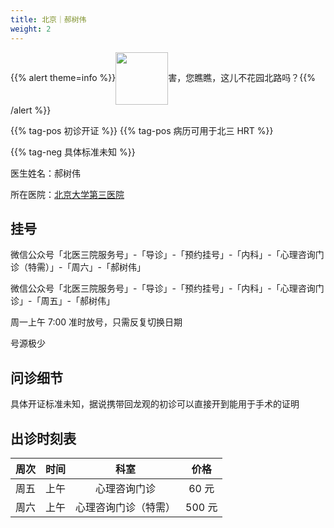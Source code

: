 ```yaml
---
title: 北京｜郝树伟
weight: 2
---
```


{{% alert theme=info %}}<img src="/images/hybl.jpg" style="display: inline; height:6em;vertical-align: middle;" />害，您瞧瞧，这儿不花园北路吗？{{% /alert %}}

{{% tag-pos 初诊开证 %}} {{% tag-pos 病历可用于北三 HRT %}}

{{% tag-neg 具体标准未知 %}}

医生姓名：郝树伟

所在医院：[北京大学第三医院](https://amap.com/place/B000A7CGSS)

## 挂号

微信公众号「北医三院服务号」-「导诊」-「预约挂号」-「内科」-「心理咨询门诊（特需）」-「周六」-「郝树伟」

微信公众号「北医三院服务号」-「导诊」-「预约挂号」-「内科」-「心理咨询门诊」-「周五」-「郝树伟」

周一上午 7:00 准时放号，只需反复切换日期

号源极少

## 问诊细节

具体开证标准未知，据说携带回龙观的初诊可以直接开到能用于手术的证明

## 出诊时刻表

| 周次 | 时间 |         科室         |  价格  |
| :--: | :--: | :------------------: | :----: |
| 周五 | 上午 |     心理咨询门诊     | 60 元  |
| 周六 | 上午 | 心理咨询门诊（特需）| 500 元 |
